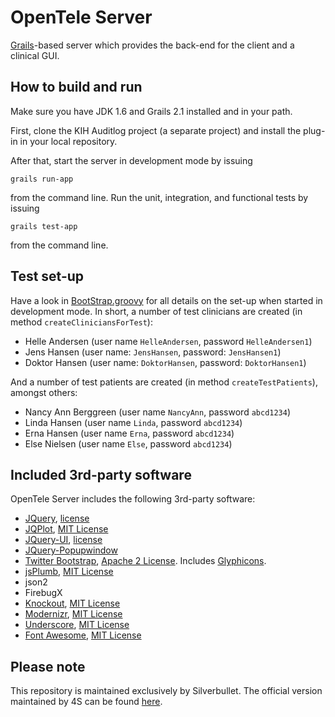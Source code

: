 OpenTele Server
===============
[Grails](http://grails.org/)-based server which provides the back-end for the client and a clinical GUI.

How to build and run
--------------------
Make sure you have JDK 1.6 and Grails 2.1 installed and in your path.

First, clone the KIH Auditlog project (a separate project) and install the plug-in in your local repository.

After that, start the server in development mode by issuing

    grails run-app

from the command line. Run the unit, integration, and functional tests by issuing

    grails test-app

from the command line.

Test set-up
-----------
Have a look in [BootStrap.groovy](grails-app/conf/BootStrap.groovy) for all details on the set-up when
started in development mode. In short, a number of test clinicians are created (in method
``createCliniciansForTest``):

* Helle Andersen (user name ``HelleAndersen``, password ``HelleAndersen1``)
* Jens Hansen (user name: ``JensHansen``, password: ``JensHansen1``)
* Doktor Hansen (user name: ``DoktorHansen``, password: ``DoktorHansen1``)

And a number of test patients are created (in method ``createTestPatients``), amongst others:

* Nancy Ann Berggreen (user name ``NancyAnn``, password ``abcd1234``)
* Linda Hansen (user name ``Linda``, password ``abcd1234``)
* Erna Hansen (user name ``Erna``, password ``abcd1234``)
* Else Nielsen (user name ``Else``, password ``abcd1234``)

Included 3rd-party software
---------------------------
OpenTele Server includes the following 3rd-party software:

* [JQuery](http://jquery.com/), [license](licenses/jquery-license.txt)
* [JQPlot](http://www.jqplot.com/), [MIT License](licenses/jqplot-license.txt)
* [JQuery-UI](http://jqueryui.com/), [license](licenses/jquery-ui-license.txt)
* [JQuery-Popupwindow](http://swip.codylindley.com/popupWindowDemo.html)
* [Twitter Bootstrap](http://getbootstrap.com/), [Apache 2 License](licenses/twitter-bootstrap-license.txt). Includes [Glyphicons](http://glyphicons.com/).
* [jsPlumb](http://jsplumbtoolkit.com/home/jquery.html), [MIT License](licenses/jsplumb-license.txt)
* json2
* FirebugX
* [Knockout](http://knockoutjs.com/), [MIT License](http://www.opensource.org/licenses/mit-license.php)
* [Modernizr](http://modernizr.com/), [MIT License](licenses/modernizr-license.txt)
* [Underscore](http://underscorejs.org/), [MIT License](licenses/underscore-license.txt)
* [Font Awesome](http://fortawesome.github.io/Font-Awesome/), [MIT License](http://opensource.org/licenses/mit-license.html)

Please note
----------------------
This repository is maintained exclusively by Silverbullet. The official version maintained by 4S can be found [here](https://bitbucket.org/4s/opentele-server).